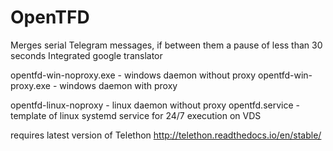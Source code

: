 # OpenTFD
Merges serial Telegram messages, if between them a pause of less than 30 seconds
Integrated google translator

opentfd-win-noproxy.exe - windows daemon without proxy
opentfd-win-proxy.exe - windows daemon with proxy

opentfd-linux-noproxy - linux daemon without proxy
opentfd.service - template of linux systemd service for 24/7 execution on VDS

requires latest version of Telethon
http://telethon.readthedocs.io/en/stable/
